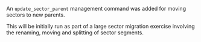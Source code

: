 An `update_sector_parent` management command was added for moving sectors to new parents.

This will be initially run as part of a large sector migration exercise involving the renaming, moving and splitting of sector segments.